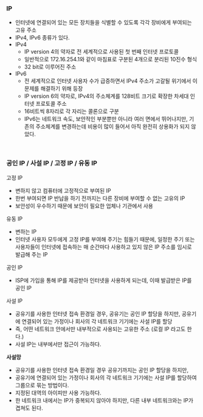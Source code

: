 ### IP

- 인터넷에 연결되어 있는 모든 장치들을 식별할 수 있도록 각각 장비에게 부여되는 고유 주소
- IPv4, IPv6 종류가 있다.
- IPv4
    - IP version 4의 약자로 전 세계적으로 사용된 첫 번째 인터넷 프로토콜
    - 일반적으로 172.16.254.1와 같이 마침표로 구분된 4개으로 분리된 10진수 형식
    - 32 bit로 이루어진 주소
- IPv6
    - 전 세계적으로 인터넷 사용자 수가 급증하면서 IPv4 주소가 고갈될 위기에서 이 문제를 해결하기 위해 등장
    - IP version 6의 약자로, IPv4의 주소체계를 128비트 크기로 확장한 차세대 인터넷 프로토콜 주소
    - 16비트씩 8자리로 각 자리는 콜론으로 구분
    - IPv6는 네트워크 속도, 보안적인 부분뿐만 아니라 여러 면에서 뛰어나지만, 기존의 주소체계를 변경하는데 비용이 많이 들어서 아직 완전히 상용화가 되지 않았다.


<br/>

### ****공인 IP / 사설 IP / 고정 IP / 유동 IP****

고정 IP

- 변하지 않고 컴퓨터에 고정적으로 부여된 IP
- 한번 부여되면 IP 반납을 하기 전까지는 다른 장비에 부여할 수 없는 고유의 IP
- 보안성이 우수하기 때문에 보안이 필요한 업체나 기관에서 사용

유동 IP

- 변하는 IP
- 인터넷 사용자 모두에게 고정 IP를 부여해 주기는 힘들기 때문에, 일정한 주기 또는 사용자들이 인터넷에 접속하는 매 순간마다 사용하고 있지 않은 IP 주소를 임시로 발급해 주는 IP

공인 IP

- ISP에 가입을 통해 IP를 제공받아 인터넷을 사용하게 되는데, 이때 발급받은 IP를 공인 IP

사설 IP

- 공유기를 사용한 인터넷 접속 환경일 경우, 공유기는 공인 IP 할당을 하지만, 공유기에 연결되어 있는 가정이나 회사의 각 네트워크 기기에는 사설 IP를 할당
- 즉, 어떤 네트워크 안에서만 내부적으로 사용되는 고유한 주소 (로컬 IP 라고도 한다.)
- 사설 IP는 내부에서만 접근이 가능하다.

**사설망**

- 공유기를 사용한 인터넷 접속 환경일 경우 공유기까지는 공인 IP 할당을 하지만,
- 공유기에 연결되어 있는 가정이나 회사의 각 네트워크 기기에는 사설 IP를 할당하여 그룹으로 묶는 방법이다.
- 지정된 대역의 아이피만 사용 가능하다.
- 한 네트워크 내에서는 IP가 중복되지 않아야 하지만, 다른 내부 네트워크와는 IP가 겹쳐도 된다.
